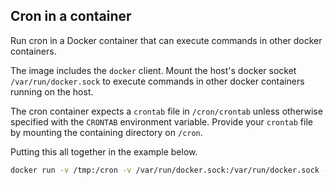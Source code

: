 ## Cron in a container

Run cron in a Docker container that can execute commands in other docker containers.

The image includes the `docker` client. Mount the host's docker socket `/var/run/docker.sock` to execute commands in other docker containers running on the host.

The cron container expects a `crontab` file in `/cron/crontab` unless otherwise specified with the `CRONTAB` environment variable. Provide your `crontab` file by mounting the containing directory on `/cron`.

Putting this all together in the example below.

```sh
docker run -v /tmp:/cron -v /var/run/docker.sock:/var/run/docker.sock -d --name cron bartt/cron:latest
```
